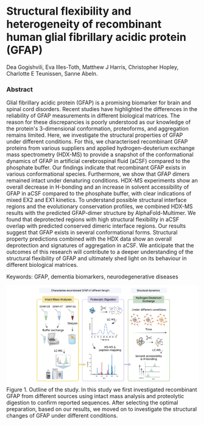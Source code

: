# Structural flexibility and heterogeneity of recombinant human glial fibrillary acidic protein (GFAP)

Dea Gogishvili, Eva Illes-Toth, Matthew J Harris, Christopher Hopley, Charlotte E Teunissen, Sanne Abeln.

### Abstract

Glial fibrillary acidic protein (GFAP) is a promising biomarker for brain and spinal cord disorders. Recent studies have highlighted the differences in the reliability of GFAP measurements in different biological matrices. The reason for these discrepancies is poorly understood as our knowledge of the protein's 3-dimensional conformation, proteoforms, and aggregation remains limited. Here, we investigate the structural properties of GFAP under different conditions. For this, we characterised recombinant GFAP proteins from various suppliers and applied hydrogen-deuterium exchange mass spectrometry (HDX-MS) to provide a snapshot of the conformational dynamics of GFAP in artificial cerebrospinal fluid (aCSF) compared to the phosphate buffer. Our findings indicate that recombinant GFAP exists in various conformational species. Furthermore, we show that GFAP dimers remained intact under denaturing conditions. HDX-MS experiments show an overall decrease in H-bonding and an increase in solvent accessibility of GFAP in aCSF compared to the phosphate buffer, with clear indications of mixed EX2 and EX1 kinetics. To understand possible structural interface regions and the evolutionary conservation profiles, we combined HDX-MS results with the predicted GFAP-dimer structure by AlphaFold-Multimer. We found that deprotected regions with high structural flexibility in aCSF overlap with predicted conserved dimeric interface regions. Our results suggest that GFAP exists in several conformational forms. Structural property predictions combined with the HDX data show an overall deprotection and signatures of aggregation in aCSF. We anticipate that the outcomes of this research will contribute to a deeper understanding of the structural flexibility of GFAP and ultimately shed light on its behaviour in different biological matrices.

Keywords: GFAP, dementia biomarkers, neurodegenerative diseases

![image](/figures/StudyOutline.png)
Figure 1. Outline of the study. In this study we first investigated recombinant GFAP from different sources using intact mass analysis and proteolytic digestion to confirm reported sequences. After selecting the optimal preparation, based on our results, we moved on to investigate the structural changes of GFAP under different conditions.
